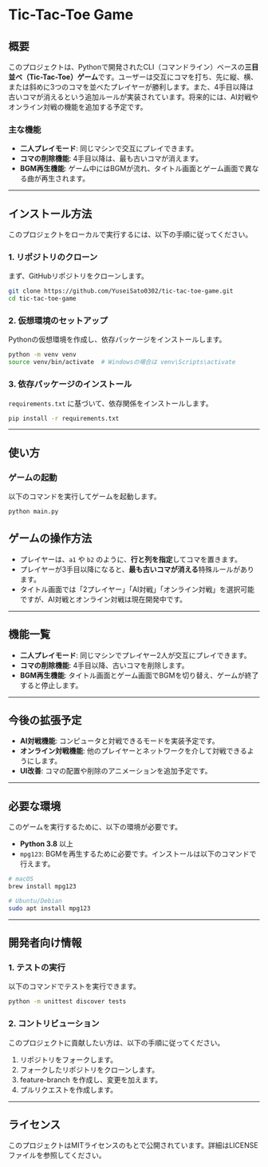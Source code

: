 # Tic-Tac-Toe Game

## 概要

このプロジェクトは、Pythonで開発されたCLI（コマンドライン）ベースの**三目並べ（Tic-Tac-Toe）ゲーム**です。ユーザーは交互にコマを打ち、先に縦、横、または斜めに3つのコマを並べたプレイヤーが勝利します。また、4手目以降は古いコマが消えるという追加ルールが実装されています。将来的には、AI対戦やオンライン対戦の機能を追加する予定です。

### 主な機能

- **二人プレイモード**: 同じマシンで交互にプレイできます。
- **コマの削除機能**: 4手目以降は、最も古いコマが消えます。
- **BGM再生機能**: ゲーム中にはBGMが流れ、タイトル画面とゲーム画面で異なる曲が再生されます。

---

## インストール方法

このプロジェクトをローカルで実行するには、以下の手順に従ってください。

### 1. リポジトリのクローン

まず、GitHubリポジトリをクローンします。

```bash
git clone https://github.com/YuseiSato0302/tic-tac-toe-game.git
cd tic-tac-toe-game
```

### 2. 仮想環境のセットアップ

Pythonの仮想環境を作成し、依存パッケージをインストールします。

```bash
python -m venv venv
source venv/bin/activate  # Windowsの場合は venv\Scripts\activate
```

### 3. 依存パッケージのインストール

`requirements.txt` に基づいて、依存関係をインストールします。

```bash
pip install -r requirements.txt
```

---

## 使い方
### ゲームの起動

以下のコマンドを実行してゲームを起動します。

```bash
python main.py
```

## ゲームの操作方法

- プレイヤーは、`a1` や `b2` のように、**行と列を指定**してコマを置きます。
- プレイヤーが3手目以降になると、**最も古いコマが消える**特殊ルールがあります。
- タイトル画面では「2プレイヤー」「AI対戦」「オンライン対戦」を選択可能ですが、AI対戦とオンライン対戦は現在開発中です。

---

## 機能一覧

- **二人プレイモード**: 同じマシンでプレイヤー2人が交互にプレイできます。
- **コマの削除機能**: 4手目以降、古いコマを削除します。
- **BGM再生機能**: タイトル画面とゲーム画面でBGMを切り替え、ゲームが終了すると停止します。

---

## 今後の拡張予定

- **AI対戦機能**: コンピュータと対戦できるモードを実装予定です。
- **オンライン対戦機能**: 他のプレイヤーとネットワークを介して対戦できるようにします。
- **UI改善**: コマの配置や削除のアニメーションを追加予定です。

---

## 必要な環境

このゲームを実行するために、以下の環境が必要です。

- **Python 3.8** 以上
- `mpg123`: BGMを再生するために必要です。インストールは以下のコマンドで行えます。

```bash
# macOS
brew install mpg123

# Ubuntu/Debian
sudo apt install mpg123
```

---

## 開発者向け情報

### 1. テストの実行

以下のコマンドでテストを実行できます。

```bash
python -m unittest discover tests
```

### 2. コントリビューション

このプロジェクトに貢献したい方は、以下の手順に従ってください。

1. リポジトリをフォークします。
2. フォークしたリポジトリをクローンします。
3. feature-branch を作成し、変更を加えます。
4. プルリクエストを作成します。

---

## ライセンス

このプロジェクトはMITライセンスのもとで公開されています。詳細はLICENSEファイルを参照してください。



